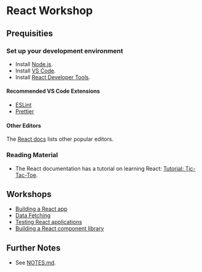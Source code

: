 # React Workshop

## Prequisities

### Set up your development environment

- Install [Node.js](https://nodejs.org/en).
- Install [VS Code](https://code.visualstudio.com/).
- Install [React Developer Tools](https://react.dev/learn/react-developer-tools).

#### Recommended VS Code Extensions

- [ESLint](https://marketplace.visualstudio.com/items?itemName=dbaeumer.vscode-eslint)
- [Prettier](https://marketplace.visualstudio.com/items?itemName=esbenp.prettier-vscode)

#### Other Editors

The [React docs](https://react.dev/learn/editor-setup#your-editor) lists other popular editors.


### Reading Material

- The React documentation has a tutorial on learning React: [Tutorial: Tic-Tac-Toe](https://react.dev/learn/tutorial-tic-tac-toe).

## Workshops

- [Building a React app](https://github.com/petermekhaeil/react-workshop/blob/master/1-build-react-app.md)
- [Data Fetching](https://github.com/petermekhaeil/react-workshop/blob/master/2-data-fetching.md)
- [Testing React applications](https://github.com/petermekhaeil/react-workshop/blob/master/3-testing-react-applications.md)
- [Building a React component library](https://github.com/petermekhaeil/react-workshop/blob/master/4-build-react-library.md)

## Further Notes

- See [NOTES.md](https://github.com/petermekhaeil/react-workshop/blob/master/NOTES.md).
